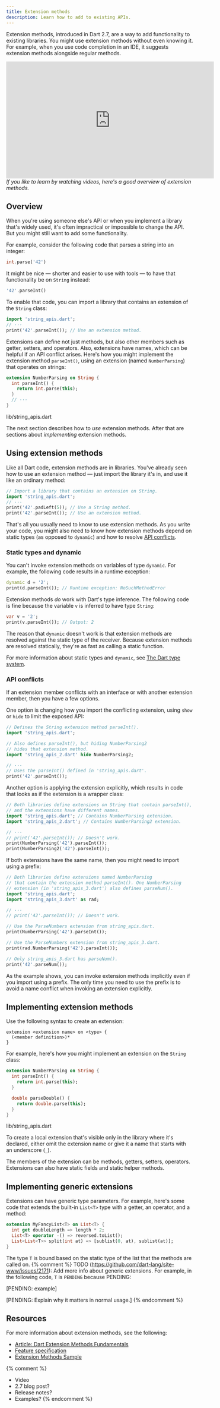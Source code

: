```yaml
---
title: Extension methods
description: Learn how to add to existing APIs.
---
```

Extension methods, introduced in Dart 2.7,
are a way to add functionality to existing libraries.
You might use extension methods without even knowing it.
For example, when you use code completion in an IDE,
it suggests extension methods alongside regular methods.

<iframe width="560" height="315"
  src="https://www.youtube.com/embed/D3j0OSfT9ZI"
  frameborder="0"
  allow="accelerometer; encrypted-media; gyroscope; picture-in-picture"
  allowfullscreen>
</iframe>
<em>If you like to learn by watching videos,
here's a good overview of extension methods.</em>


## Overview

When you're using someone else's API or
when you implement a library that's widely used,
it's often impractical or impossible to change the API.
But you might still want to add some functionality.

For example, consider the following code that parses a string into an integer:

```dart
int.parse('42')
```

It might be nice — shorter and easier to use with tools — to
have that functionality be on `String` instead:

```dart
'42'.parseInt()
```

To enable that code,
you can import a library that contains an extension of the `String` class:

<?code-excerpt "extension_methods/lib/string_extensions/usage_simple_extension.dart (basic)" replace="/  print/print/g"?>
```dart
import 'string_apis.dart';
// ···
print('42'.parseInt()); // Use an extension method.
```

Extensions can define not just methods,
but also other members such as getter, setters, and operators.
Also, extensions have names, which can be helpful if an API conflict arises.
Here's how you might implement the extension method `parseInt()`,
using an extension (named `NumberParsing`) that operates on strings:

<?code-excerpt "extension_methods/lib/string_extensions/string_apis.dart (parseInt)"?>
```dart
extension NumberParsing on String {
  int parseInt() {
    return int.parse(this);
  }
  // ···
}
```
<div class="prettify-filename">lib/string_apis.dart</div>

The next section describes how to _use_ extension methods.
After that are sections about _implementing_ extension methods.


## Using extension methods

Like all Dart code, extension methods are in libraries.
You've already seen how to use an extension method —
just import the library it's in, and use it like an ordinary method:

<?code-excerpt "extension_methods/lib/string_extensions/usage_simple_extension.dart (import-and-use)" replace="/  print/print/g"?>
```dart
// Import a library that contains an extension on String.
import 'string_apis.dart';
// ···
print('42'.padLeft(5)); // Use a String method.
print('42'.parseInt()); // Use an extension method.
```

That's all you usually need to know to use extension methods.
As you write your code, you might also need to know
how extension methods depend on static types (as opposed to `dynamic`) and
how to resolve [API conflicts](#api-conflicts).

### Static types and dynamic

You can't invoke extension methods on variables of type `dynamic`.
For example, the following code results in a runtime exception:

<?code-excerpt "extension_methods/lib/string_extensions/usage_simple_extension.dart (dynamic)" plaster="none" replace="/  \/\/ print/print/g"?>
```dart
dynamic d = '2';
print(d.parseInt()); // Runtime exception: NoSuchMethodError
```

Extension methods _do_ work with Dart's type inference.
The following code is fine because
the variable `v` is inferred to have type `String`:

<?code-excerpt "extension_methods/lib/string_extensions/usage_simple_extension.dart (var)"?>
```dart
var v = '2';
print(v.parseInt()); // Output: 2
```

The reason that `dynamic` doesn't work is that
extension methods are resolved against the static type of the receiver.
Because extension methods are resolved statically,
they're as fast as calling a static function.

For more information about static types and `dynamic`, see
[The Dart type system](/guides/language/type-system).

### API conflicts

If an extension member conflicts with
an interface or with another extension member,
then you have a few options.

One option is changing how you import the conflicting extension,
using `show` or `hide` to limit the exposed API:

<?code-excerpt "extension_methods/lib/string_extensions/usage_import.dart" replace="/  //g"?>
```dart
// Defines the String extension method parseInt().
import 'string_apis.dart';

// Also defines parseInt(), but hiding NumberParsing2
// hides that extension method.
import 'string_apis_2.dart' hide NumberParsing2;

// ···
// Uses the parseInt() defined in 'string_apis.dart'.
print('42'.parseInt());
```

Another option is applying the extension explicitly,
which results in code that looks as if the extension is a wrapper class:

<?code-excerpt "extension_methods/lib/string_extensions/usage_explicit.dart" replace="/  //g"?>
```dart
// Both libraries define extensions on String that contain parseInt(),
// and the extensions have different names.
import 'string_apis.dart'; // Contains NumberParsing extension.
import 'string_apis_2.dart'; // Contains NumberParsing2 extension.

// ···
// print('42'.parseInt()); // Doesn't work.
print(NumberParsing('42').parseInt());
print(NumberParsing2('42').parseInt());
```

If both extensions have the same name,
then you might need to import using a prefix:

<?code-excerpt "extension_methods/lib/string_extensions/usage_prefix.dart" replace="/  //g"?>
```dart
// Both libraries define extensions named NumberParsing
// that contain the extension method parseInt(). One NumberParsing
// extension (in 'string_apis_3.dart') also defines parseNum().
import 'string_apis.dart';
import 'string_apis_3.dart' as rad;

// ···
// print('42'.parseInt()); // Doesn't work.

// Use the ParseNumbers extension from string_apis.dart.
print(NumberParsing('42').parseInt());

// Use the ParseNumbers extension from string_apis_3.dart.
print(rad.NumberParsing('42').parseInt());

// Only string_apis_3.dart has parseNum().
print('42'.parseNum());
```

As the example shows,
you can invoke extension methods implicitly even if you import using a prefix.
The only time you need to use the prefix is
to avoid a name conflict when invoking an extension explicitly.


## Implementing extension methods

Use the following syntax to create an extension:

```
extension <extension name> on <type> {
  (<member definition>)*
}
```

For example, here's how you might implement an extension on the `String` class:

<?code-excerpt "extension_methods/lib/string_extensions/string_apis.dart"?>
```dart
extension NumberParsing on String {
  int parseInt() {
    return int.parse(this);
  }

  double parseDouble() {
    return double.parse(this);
  }
}
```
<div class="prettify-filename">lib/string_apis.dart</div>

To create a local extension that's visible only in
the library where it's declared,
either omit the extension name or give it a name
that starts with an underscore (`_`).

The members of the extension can be methods, getters, setters, operators.
Extensions can also have static fields and static helper methods.

## Implementing generic extensions

Extensions can have generic type parameters.
For example, here's some code that extends the built-in `List<T>` type
with a getter, an operator, and a method:

<?code-excerpt "extension_methods/lib/fancylist.dart"?>
```dart
extension MyFancyList<T> on List<T> {
  int get doubleLength => length * 2;
  List<T> operator -() => reversed.toList();
  List<List<T>> split(int at) => [sublist(0, at), sublist(at)];
}
```

The type `T` is bound based on the static type of the list that
the methods are called on.
{% comment %}
TODO (https://github.com/dart-lang/site-www/issues/2171):
Add more info about generic extensions. 
For example, in the following code, `T` is `PENDING` because PENDING:

[PENDING: example]

[PENDING: Explain why it matters in normal usage.]
{% endcomment %}

## Resources

For more information about extension methods, see the following:

* [Article: Dart Extension Methods Fundamentals][article]
* [Feature specification][specification]
* [Extension Methods Sample][sample]

{% comment %}
* Video
* 2.7 blog post?
* Release notes?
* Examples?
{% endcomment %}

[specification]: https://github.com/dart-lang/language/blob/master/accepted/2.7/static-extension-methods/feature-specification.md#dart-static-extension-methods-design

[article]: https://medium.com/dartlang/extension-methods-2d466cd8b308

[sample]: https://github.com/dart-lang/samples/tree/master/extension_methods
